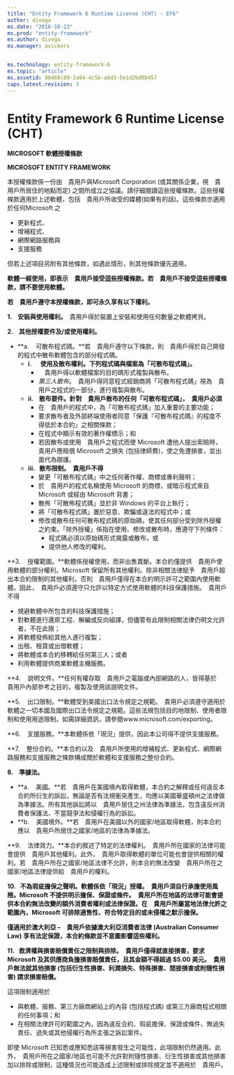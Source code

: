```yaml
---
title: "Entity Framework 6 Runtime License (CHT) - EF6"
author: divega
ms.date: "2016-10-23"
ms.prod: "entity-framework"
ms.author: divega
ms.manager: avickers


ms.technology: entity-framework-6
ms.topic: "article"
ms.assetid: 88468c89-2a84-4c5b-a8d3-5e1d2bd0b457
caps.latest.revision: 3
---
```

# Entity Framework 6 Runtime License (CHT)
**MICROSOFT 軟體授權條款**

**MICROSOFT ENTITY FRAMEWORK**

本授權條款係一份由　貴用戶與Microsoft Corporation (或其關係企業，視　貴用戶所居住的地點而定) 之間所成立之協議。請仔細閱讀這些授權條款。這些授權條款適用於上述軟體，包括　貴用戶所收受的媒體(如果有的話)。這些條款亦適用於任何Microsoft 之

-   更新程式、
-   增補程式、
-   網際網路服務與
-   支援服務

但若上述項目另附有其他條款，如遇此情形，則其他條款優先適用。

**軟體一經使用，即表示　貴用戶接受這些授權條款。若　貴用戶不接受這些授權條款，請不要使用軟體。**

**若　貴用戶遵守本授權條款，即可永久享有以下權利。**

**1.    安裝與使用權利。**　貴用戶得於裝置上安裝和使用任何數量之軟體拷貝。

**2.    其他授權要件及/或使用權利。**

-   **a.    可散布程式碼。**若　貴用戶遵守以下條款，則　貴用戶得於自己開發的程式中散布軟體包含的部分程式碼。
    -   **i.      使用及散布權利。下列程式碼與檔案為「可散布程式碼」。**
        -   　貴用戶得以軟體檔案的目的碼形式複製與散布。
        -   *第三人散布*。　貴用戶得同意程式經銷商將「可散布程式碼」視為　貴用戶之程式的一部分，進行複製與散布。
    -   **ii.    散布要件。針對　貴用戶散布的任何「可散布程式碼」，　貴用戶必須**
        -   在　貴用戶的程式中，為「可散布程式碼」加入重要的主要功能；
        -   要求散布者及外部終端使用者同意「保護『可散布程式碼』的程度不得低於本合約」之相關條款；
        -   在程式中顯示有效的著作權標示；和
        -   若因散布或使用　貴用戶之程式而使 Microsoft 遭他人提出索賠時，　貴用戶應賠償 Microsoft 之損失 (包括律師費)，使之免遭損害，並出面代為辯護。
    -   **iii.   散布限制。　貴用戶不得**
        -   變更「可散布程式碼」中之任何著作權、商標或專利聲明；
        -   於　貴用戶的程式名稱使用 Microsoft 的商標，或暗示程式來自 Microsoft 或經由 Microsoft 背書；
        -   散佈「可散佈程式碼」並於非 Windows 的平台上執行；
        -   將「可散布程式碼」置於惡意、欺騙或違法的程式中；或
        -   修改或散布任何可散布程式碼的原始碼，使其任何部分受到除外授權之約束。「除外授權」係指在使用、修改或散布時，應遵守下列條件：
            -   程式碼必須以原始碼形式揭露或散布，或
            -   提供他人修改的權利。

**3.    授權範圍。**軟體係授權使用，而非出售賣斷。本合約僅提供　貴用戶使用軟體的部分權利。Microsoft 保留所有其他權利。除非相關法律賦予　貴用戶超出本合約限制的其他權利，否則　貴用戶僅得在本合約明示許可之範圍內使用軟體。因此，　貴用戶必須遵守只允許以特定方式使用軟體的科技保護措施。　貴用戶不得

-   規避軟體中所包含的科技保護措施；
-   對軟體進行還原工程、解編或反向組譯，但儘管有此限制相關法律仍明文允許者，不在此限；
-   將軟體發佈給其他人進行複製；
-   出租、租賃或出借軟體；
-   將軟體或本合約移轉給任何第三人；或者
-   利用軟體提供商業軟體主機服務。

**4.    說明文件。**任何有權存取　貴用戶之電腦或內部網路的人，皆得基於　貴用戶內部參考之目的，複製及使用該說明文件。

**5.    出口限制。**軟體受到美國出口法令規定之規範。　貴用戶必須遵守適用於軟體之一切本國及國際出口法令規定之規範。這些法規包括目的地限制、使用者限制和使用用途限制。如需詳細資訊，請參閱www.microsoft.com/exporting。

**6.    支援服務。**本軟體係依「現況」提供，因此本公司得不提供支援服務。

**7.    整份合約。**本合約以及　貴用戶所使用的增補程式、更新程式、網際網路服務和支援服務之條款構成關於軟體和支援服務之整份合約。

**8.    準據法。**

-   **a.    美國。**若　貴用戶在美國境內取得軟體，本合約之解釋或任何違反本合約所衍生的訴訟，無論是否有法規衝突產生，均應以美國華盛頓州之法律做為準據法。所有其他訴訟將以　貴用戶居住之州法律為準據法，包含違反州消費者保護法、不當競爭法和侵權行為的訴訟。
-   **b.    美國境外。**若　貴用戶在美國以外的國家/地區取得軟體，則本合約應以　貴用戶所居住之國家/地區的法律為準據法。

**9.    法律效力。**本合約敘述了特定的法律權利。　貴用戶所在國家的法律可能會提供　貴用戶其他權利。此外，　貴用戶取得軟體的單位可能也會提供相關的權利。若　貴用戶所在之國家/地區法律不允許，則本合約無法改變　貴用戶所在之國家/地區法律提供給　貴用戶的權利。

**10.   不為瑕疵擔保之聲明。軟體係依「現況」授權。　貴用戶須自行承擔使用風險。Microsoft 不提供明示擔保、保證或條件。　貴用戶所在地區的法律可能會提供本合約無法改變的額外消費者權利或法律保證。在　貴用戶所屬當地法律允許之範圍內，Microsoft 可排除適售性、符合特定目的或未侵權之默示擔保。**

**僅適用於澳大利亞 –　貴用戶依據澳大利亞消費者法律 (Australian Consumer Law) 享有法定保證，本合約條款並不意圖影響這些權利。**

**11.   救濟權與損害賠償責任之限制與排除。　貴用戶僅得就直接損害，要求 Microsoft 及其供應商負擔損害賠償責任，且其金額不得超過 $5.00 美元。　貴用戶無法就其他損害 (包括衍生性損害、利潤損失、特殊損害、間接損害或附隨性損害) 請求損害賠償。**

這項限制適用於

-   與軟體、服務、第三方廠商網站上的內容 (包括程式碼) 或第三方廠商程式相關的任何事項；和
-   在相關法律許可的範圍之內，因為違反合約、瑕疵擔保、保證或條件、無過失責任、過失或其他侵權行為所主張之訴訟案件。

即使 Microsoft 已知悉或應知悉該等損害發生之可能性，此項限制仍然適用。此外，　貴用戶所在之國家/地區也可能不允許對附隨性損害、衍生性損害或其他損害加以排除或限制，這種情況也可能造成上述限制或排除規定並不適用於　貴用戶。
